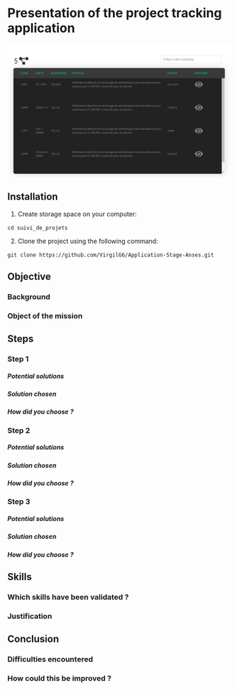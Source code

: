 # Presentation of the project tracking application
![alt text](https://github.com/VirgilG6/Application-Stage-Anses/blob/master/assets/accueil.png)

## Installation
1. Create storage space on your computer:
```
cd suivi_de_projets
```

2. Clone the project using the following command:
```
git clone https://github.com/VirgilG6/Application-Stage-Anses.git
```

## Objective
### Background
### Object of the mission

## Steps
### Step 1
##### Potential solutions
##### Solution chosen
##### How did you choose ?
### Step 2
##### Potential solutions
##### Solution chosen
##### How did you choose ?
### Step 3
##### Potential solutions
##### Solution chosen
##### How did you choose ?

## Skills
### Which skills have been validated ?
### Justification

## Conclusion
### Difficulties encountered
### How could this be improved ?
